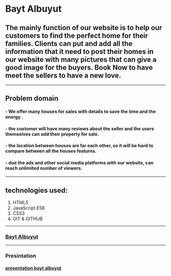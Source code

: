 # Bayt Albuyut

## The mainly function of our website is to help our customers to find the perfect home for their families. Clients can put and add all the information that it need to post their homes in our website with many pictures that can give a good image for the buyers. Book Now to have meet the sellers to have a new love.


---

## Problem domain

#### - We offer many houses for sales with details to save the time and the energy .
#### - the customer will have many reviews about the seller and the users themselves can add their property for sale.
#### - the location between houses are far each other, so it will be hard to compare between all the houses features.
#### - due the ads and other social media platforms with our website, can reach unlimited number of viewers.

---

## technologies used:
1. HTML5
2. JavaScript ES6
3. CSS3
4. GIT & GITHUB

---

### [Bayt Albuyut](https://seis-amigos.github.io/Final-b-b/index.html)

---

### Presintation

#### [presentation bayt albuyut](https://view.genial.ly/60ae906f4f06f210141d02ae/presentation-bayt-al-buyut)
